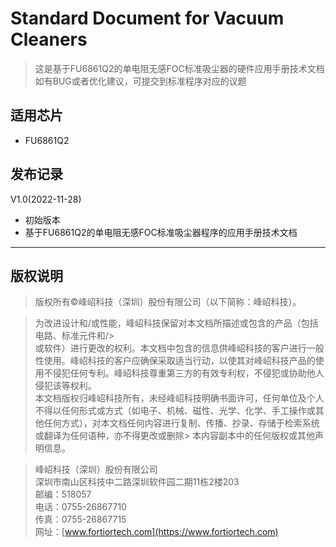 # Standard Document for Vacuum Cleaners

> 这是基于FU6861Q2的单电阻无感FOC标准吸尘器的硬件应用手册技术文档  
> 如有BUG或者优化建议，可提交到标准程序对应的议题


## 适用芯片
- FU6861Q2

## 发布记录

V1.0(2022-11-28)
- 初始版本
- 基于FU6861Q2的单电阻无感FOC标准吸尘器程序的应用手册技术文档
---

## 版权说明
> 版权所有©峰岹科技（深圳）股份有限公司（以下简称：峰岹科技）。<br>

> 为改进设计和/或性能，峰岹科技保留对本文档所描述或包含的产品（包括电路、标准元件和/><br>或软件）进行更改的权利。本文档中包含的信息供峰岹科技的客户进行一般性使用。峰岹科技的客户应确保采取适当行动，以使其对峰岹科技产品的使用不侵犯任何专利。峰岹科技尊重第三方的有效专利权，不侵犯或协助他人侵犯该等权利。<br>
> 本文档版权归峰岹科技所有，未经峰岹科技明确书面许可，任何单位及个人不得以任何形式或方式（如电子、机械、磁性、光学、化学、手工操作或其他任何方式），对本文档任何内容进行复制、传播、抄录、存储于检索系统或翻译为任何语种，亦不得更改或删除> 本内容副本中的任何版权或其他声明信息。<br>

> 峰岹科技（深圳）股份有限公司<br>
> 深圳市南山区科技中二路深圳软件园二期11栋2楼203<br>
> 邮编：518057<br>
> 电话：0755-26867710<br>
> 传真：0755-26867715<br>
> 网址：[www.fortiortech.com](https://www.fortiortech.com)

